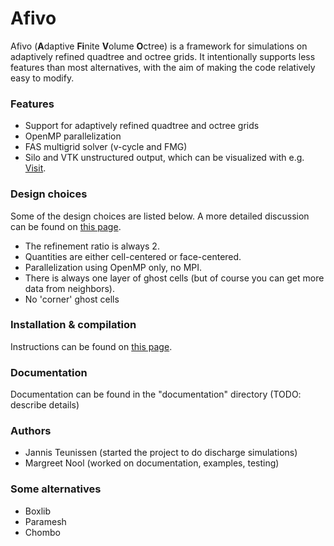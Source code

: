 Afivo
=====

Afivo (<b>A</b>daptive <b>Fi</b>nite <b>V</b>olume <b>O</b>ctree) is a framework
for simulations on adaptively refined quadtree and octree grids. It
intentionally supports less features than most alternatives, with the aim of
making the code relatively easy to modify.

### Features

* Support for adaptively refined quadtree and octree grids
* OpenMP parallelization
* FAS multigrid solver (v-cycle and FMG)
* Silo and VTK unstructured output, which can be visualized with e.g.
  [Visit](https://wci.llnl.gov/simulation/computer-codes/visit).

### Design choices

Some of the design choices are listed below. A more detailed discussion can be
found on [this page](documentation/design.md).

* The refinement ratio is always 2.
* Quantities are either cell-centered or face-centered.
* Parallelization using OpenMP only, no MPI.
* There is always one layer of ghost cells (but of course you can get
  more data from neighbors).
* No 'corner' ghost cells

### Installation & compilation

Instructions can be found on [this page](documentation/compiling.md).

### Documentation

Documentation can be found in the "documentation" directory (TODO: describe details)

### Authors

* Jannis Teunissen (started the project to do discharge simulations)
* Margreet Nool (worked on documentation, examples, testing)

### Some alternatives

* Boxlib
* Paramesh
* Chombo
